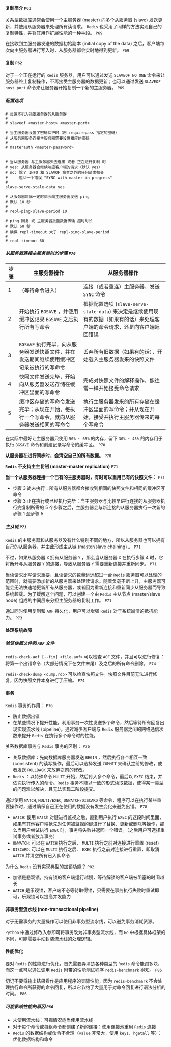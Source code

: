 #### 复制简介 `P61`

关系型数据库通常会使用一个主服务器 (master) 向多个从服务器 (slave) 发送更新，并使用从服务器来处理所有读请求。 `Redis` 也采用了同样的方法实现自己的复制特性，并将其用作扩展性能的一种手段。 `P69`

在接收到主服务器发送的数据初始副本 (initial copy of the data) 之后，客户端每次向主服务器进行写入时，从服务器都会实时地得到更新。 `P69`

#### 复制 `P62`

对于一个正在运行的 `Redis` 服务器，用户可以通过发送 `SLAVEOF NO ONE` 命令来让服务器终止复制操作，不再接受主服务器的数据更新；也可以通过发送 `SLAVEOF host port` 命令来让服务器开始复制一个新的主服务器。 `P69`

##### 配置选项

```properties
# 设置本机为指定服务器的从服务器
#
# slaveof <master-host> <master-port>

# 当主服务器设置了密码保护时（用 requirepass 指定的密码）
# 从服务器服务连接主服务器需要设置相应的密码
#
# masterauth <master-password>


# 当从服务器 与主服务器失去连接 或者 正在进行复制 时
# yes: 从服务器会继续响应客户端的请求（默认 yes）
# no: 除了 INFO 和 SLAVOF 命令之外的任何请求都会
#     返回一个错误 "SYNC with master in progress"
#
slave-serve-stale-data yes

# 从服务器每隔一定时间会向主服务器发送 ping
# 默认 10 秒
#
# repl-ping-slave-period 10

# ping 回复 或 主服务器批量数据传输 超时时长
# 默认 60 秒
# 确保 repl-timeout 大于 repl-ping-slave-period
#
# repl-timeout 60
```

##### 从服务器连接主服务器时的步骤 `P70`
| 步骤 | 主服务器操作 | 从服务器操作 |
| --- | ------------------------------------------------------------ | ------------------------------------------------------------ |
| 1 | （等待命令进入） | 连接（或者重连）主服务器，发送 `SYNC` 命令 |
| 2 | 开始执行 `BGSAVE` ，并使用缓冲区记录 `BGSAVE` 之后执行所有写命令 | 根据配置选项 (`slave-serve-stale-data`) 来决定是继续使用现有的数据（如果有的话）来处理客户端的命令请求，还是向客户端返回错误 |
| 3 | `BGSAVE` 执行完毕，向从服务器发送快照文件，并在发送期间继续使用缓冲区记录被执行的写命令 | 丢弃所有旧数据（如果有的话），开始载入主服务器发来的快照文件 |
| 4 | 快照文件发送完毕，开始向从服务器发送存储在缓冲区里面的写命令 | 完成对快照文件的解释操作，像往常一样开始接受命令请求 |
| 5 | 缓冲区存储的写命令发送完毕；从现在开始，每执行一个写命令，就向从服务器发送相同的写命令 | 执行主服务器发来的所有存储在缓冲区里面的写命令；并从现在开始，接受并执行主服务器传来的每个写命令 |

在实际中最好让主服务器只使用 `50% ~ 65%` 的内存，留下 `30% ~ 45%` 的内存用于执行 `BGSAVE` 命令和创建记录写命令的缓冲区。 `P70`

**从服务器在进行同步时，会清空自己的所有数据。** `P70`

**`Redis` 不支持主主复制 (master-master replication)** `P71`

**当一个从服务器连接一个已有的主服务器时，有时可以重用已有的快照文件：** `P71`
- 步骤 3 尚未执行：所有从服务器都会接收到相同的快照文件和相同的缓冲区写命令
- 步骤 3 正在执行或已经执行完毕：当主服务器与比较早进行连接的从服务器执行完复制所需的 5 个步骤之后，主服务器会与新连接的从服务器执行一次新的步骤 1 至步骤 5


##### 主从链 `P71`

`Redis` 的主服务器和从服务器没有什么特别不同的地方，所以从服务器也可以拥有自己的从服务器，并由此形成主从链 (master/slave chaining) 。 `P71`

不过，如果从服务器 `X` 拥有从服务器 `Y` ，那么当从服务器 `X` 在执行步骤 4 时，它将断开与从服务器 `Y` 的连接，导致从服务器 `Y` 需要重新连接并重新同步。 `P71`

当读请求比写请求重要，且读请求的数量远远超过一台 `Redis` 服务器可以处理的范围时，就需要添加新的从服务器来处理读请求。随着负载不断上升，主服务器可能会无法快速地更新所有从服务器，或者因为重新连接和重新同步从服务器而导致系统超载。为了缓解这个问题，可以创建一个由 `Redis` 主从节点 (master/slave node) 组成的中间层来分担主服务器的复制工作。 `P71` 

通过同时使用复制和 `AOF` 持久化，用户可以增强 `Redis` 对于系统崩溃的抵抗能力。 `P73`

#### 处理系统故障
##### 验证快照文件和 `AOF` 文件

`redis-check-aof [--fix] <file.aof>` 可以检查 `AOF` 文件，并且可以进行修复：将第一个出错命令（大部分情况下在文件末尾）及之后的所有命令删除。 `P74`

`redis-check-dump <dump.rdb>` 可以检查快照文件。快照文件目前无法进行修复，因为快照文件本身进行了压缩。 `P74`

#### 事务
`Redis` 事务的作用： `P76`
- 防止数据出错
- 在某些情况下提升性能。利用事务一次性发送多个命令，然后等待所有回复出现实现流水线 (pipeline)。通过减少客户端与 `Redis` 服务器之间的网络通信次数来提升 `Redis` 在执行多个命令时的性能。

关系数据库事务与 `Redis` 事务的区别： `P76`
- 关系数据库：先向数据库服务器发送 `BEGIN` ，然后执行各个相互一致 (consistent) 的读写操作，最后可以选择发送 `COMMIT` 来确认之前的修改，或者发送 `ROLLBACK` 来放弃之前的修改。
- `Redis` ：以特殊命令 `MULTI` 开始，然后传入多个命令，最后以 `EXEC` 结束，并依次执行传入的命令。`Redis` 事务不能以一致的形式读取数据，使得某一类型的问题难以解决，且无法实现二阶段提交。

通过使用 `WATCH`, `MULTI/EXEC`, `UNWATCH/DISCARD` 等命令，程序可以在执行某些重要操作时，通过确保自己正在使用的数据没有发生变化来避免出错。 `P78`
- `WATCH`: 使用 `WATCh` 对键进行监视之后，直到用户执行 `EXEC` 的这段时间里面，如果有其他客户端抢先对任何被监视的键进行了替换、更新或删除等操作，那么当用户尝试执行 `EXEC` 时，事务将失败并返回一个错误。（之后用户可选择重试事务或者放弃事务）
- `UNWATCH`: 可以在 `WATCH` 执行之后、 `MULTI` 执行之前对连接进行重置 (reset)
- `DISCARD`: 可以在 `MULTI` 执行之后、 `EXEC` 执行之前对连接进行重置，即取消 `WATCH` 并清空所有已入队命令

为什么 `Redis` 没有实现典型的加锁功能？ `P82`
- 加锁是悲观锁，持有锁的客户端运行越慢，等待解锁的客户端被阻塞的时间越长
- `WATCH` 是乐观锁，客户端不必等待取得锁，只需要在事务执行失败时重试即可，乐观锁可以提高并发能力

#### 非事务型流水线 (non-transactional pipeline)

对于无需事务的大量操作可以使用非事务型流水线，可以避免事务消耗资源。

`Python` 中通过修改入参即可将事务改为非事务型流水线，而 `Go` 中根据具体框架的不同，可能需要手动封装流水线的处理逻辑。

#### 性能优化

要对 `Redis` 的性能进行优化，首先需要弄清楚各种类型的 `Redis` 命令能跑多块，而这一点可以通过调用 `Redis` 附带的性能测试程序 `redis-benchmark` 得知。 `P85`

切记不要将输出结果看作是应用程序的实际性能，因为 `redis-benchmark` 不会处理执行命令所获得的命令回复，所以它节约了大量用于对命令回复进行语法分析的时间。 `P86`

##### 可能影响性能的原因 `P86`
- 未使用流水线：可视情况适当使用流水线
- 对于每个命令或每组命令都创建了新的连接：使用连接池重用 `Redis` 连接
- `Redis` 的数据结构或命令不合理（`value` 非常大，使用 `keys, hgetall` 等）：优化数据结构和命令
